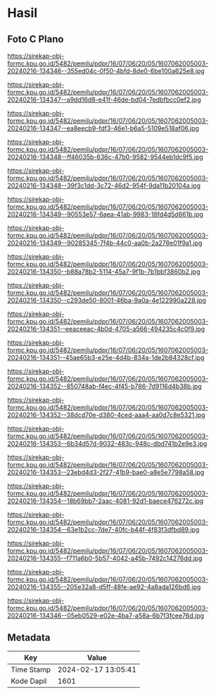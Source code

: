 # Hasil

## Foto C Plano

https://sirekap-obj-formc.kpu.go.id/5482/pemilu/pdpr/16/07/06/20/05/1607062005003-20240216-134346--355ed04c-0f50-4bfd-8de0-6be100a625e8.jpg

https://sirekap-obj-formc.kpu.go.id/5482/pemilu/pdpr/16/07/06/20/05/1607062005003-20240216-134347--a9dd16d8-e41f-46de-bd04-7edbfbcc0ef2.jpg

https://sirekap-obj-formc.kpu.go.id/5482/pemilu/pdpr/16/07/06/20/05/1607062005003-20240216-134347--ea8eecb9-fdf3-46e1-b6a5-5109e518af06.jpg

https://sirekap-obj-formc.kpu.go.id/5482/pemilu/pdpr/16/07/06/20/05/1607062005003-20240216-134348--ff46035b-636c-47b0-9582-9544eb1dc9f5.jpg

https://sirekap-obj-formc.kpu.go.id/5482/pemilu/pdpr/16/07/06/20/05/1607062005003-20240216-134348--39f3c1dd-3c72-46d2-954f-9da11b20104a.jpg

https://sirekap-obj-formc.kpu.go.id/5482/pemilu/pdpr/16/07/06/20/05/1607062005003-20240216-134349--90553e57-6aea-41ab-9983-18fd4d5d661b.jpg

https://sirekap-obj-formc.kpu.go.id/5482/pemilu/pdpr/16/07/06/20/05/1607062005003-20240216-134349--90285345-7f4b-44c0-aa0b-2a278e01f9a1.jpg

https://sirekap-obj-formc.kpu.go.id/5482/pemilu/pdpr/16/07/06/20/05/1607062005003-20240216-134350--b88a78b2-5114-45a7-9f1b-7b1bbf3860b2.jpg

https://sirekap-obj-formc.kpu.go.id/5482/pemilu/pdpr/16/07/06/20/05/1607062005003-20240216-134350--c293de50-8001-46ba-9a0a-4e122990a228.jpg

https://sirekap-obj-formc.kpu.go.id/5482/pemilu/pdpr/16/07/06/20/05/1607062005003-20240216-134351--eeaceeac-4b0d-4705-a566-494235c4c0f9.jpg

https://sirekap-obj-formc.kpu.go.id/5482/pemilu/pdpr/16/07/06/20/05/1607062005003-20240216-134351--45ae65b3-e25e-4d4b-834a-1de2b84328cf.jpg

https://sirekap-obj-formc.kpu.go.id/5482/pemilu/pdpr/16/07/06/20/05/1607062005003-20240216-134352--850748ab-f4ec-4f45-b786-7d9116d4b38b.jpg

https://sirekap-obj-formc.kpu.go.id/5482/pemilu/pdpr/16/07/06/20/05/1607062005003-20240216-134352--38dcd70e-d380-4ced-aaa4-aa0d7c8e5321.jpg

https://sirekap-obj-formc.kpu.go.id/5482/pemilu/pdpr/16/07/06/20/05/1607062005003-20240216-134353--6b34d57d-9032-483c-948c-dbd741b2e9e3.jpg

https://sirekap-obj-formc.kpu.go.id/5482/pemilu/pdpr/16/07/06/20/05/1607062005003-20240216-134353--23ebd4d3-2f27-41b9-bae0-a8e5e7798a58.jpg

https://sirekap-obj-formc.kpu.go.id/5482/pemilu/pdpr/16/07/06/20/05/1607062005003-20240216-134354--18b69bb7-2aac-4081-92d1-baece476272c.jpg

https://sirekap-obj-formc.kpu.go.id/5482/pemilu/pdpr/16/07/06/20/05/1607062005003-20240216-134354--63e1b2cc-7de7-40fc-b44f-4f83f3dfbd89.jpg

https://sirekap-obj-formc.kpu.go.id/5482/pemilu/pdpr/16/07/06/20/05/1607062005003-20240216-134355--f711a6b0-5b57-4042-a45b-7492c14276dd.jpg

https://sirekap-obj-formc.kpu.go.id/5482/pemilu/pdpr/16/07/06/20/05/1607062005003-20240216-134355--205e32a8-d5ff-48fe-ae92-4a8ada126bd6.jpg

https://sirekap-obj-formc.kpu.go.id/5482/pemilu/pdpr/16/07/06/20/05/1607062005003-20240216-134346--05eb0529-e02e-4ba7-a58a-6b7f3fcee76d.jpg


## Metadata

| Key        | Value               |
| ---------- | ------------------- |
| Time Stamp | 2024-02-17 13:05:41 |
| Kode Dapil | 1601                |



